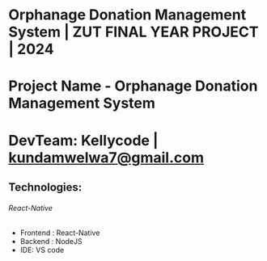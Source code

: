 # Orphanage Donation Management System | ZUT FINAL YEAR PROJECT | 2024
 
# Project Name - Orphanage Donation Management System
# DevTeam: Kellycode | kundamwelwa7@gmail.com

## Technologies:
###### React-Native
- Frontend : React-Native
- Backend : NodeJS
- IDE: VS code

